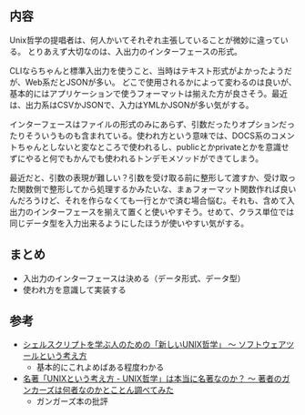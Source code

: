 ## 内容

Unix哲学の提唱者は、何人かいてそれぞれ主張していることが微妙に違っている。
とりあえず大切なのは、入出力のインターフェースの形式。

CLIならちゃんと標準入出力を使うこと、当時はテキスト形式がよかったようだが、Web系だとJSONが多い。
どこで使用されるかによって変わるのは良いが、基本的にはアプリケーションで使うフォーマットは揃えた方が良さそう。最近は、出力系はCSVかJSONで、入力はYMLかJSONが多い気がする。

インターフェースはファイルの形式のみにあらず、引数だったりオプションだったりそういうものも含まれている。使われ方という意味では、DOCS系のコメントちゃんとしないと変なところで使われるし、publicとかprivateとかを意識せずにやると何でもかんでも使われるトンデモメソッドができてしまう。

最近だと、引数の表現が難しい？引数を受け取る前に整形して渡すか、受け取った関数側で整形してから処理するかみたいな、まぁフォーマット関数作れば良いんだろうけど、それを作らなくても一行とかで済む場合悩む。それも、含めて入出力のインターフェースを揃えて置くと使いやすそう。せめて、クラス単位では同じデータ型を入力出来るようにしたほうが使いやすい気がする。

## まとめ

- 入出力のインターフェースは決める（データ形式、データ型）
- 使われ方を意識して実装する

## 参考

- [シェルスクリプトを学ぶ人のための「新しいUNIX哲学」 〜 ソフトウェアツールという考え方](https://qiita.com/ko1nksm/items/c55d067b55bbd561df11)
  - 基本的にこれよめばある程度わかる
- [名著「UNIXという考え方 - UNIX哲学」は本当に名著なのか？ 〜 著者のガンカーズは何者なのかとことん調べてみた](https://qiita.com/ko1nksm/items/f1800c6ff6dd649d7429)
  - ガンガーズ本の批評